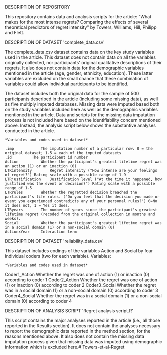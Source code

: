 DESCRIPTION OF REPOSITORY

This repository contains data and analysis scripts for the article:
"What makes for the most intense regrets? Comparing the effects of several theoretical predictors of regret intensity"
by Towers, Williams, Hill, Philipp and Flett.

DESCRIPTION OF DATASET 'complete_data.csv'

The complete_data.csv dataset contains data on the key study variables used in the article.
This dataset does not contain data on all the variables originally collected, nor participants' original qualitative descriptions of their regrets.
It also does not contain data for the demographic variables mentioned in the article (age, gender, ethnicity, education).
These latter variables are excluded on the small chance that these combination of variables could allow individual participants to be identified.

The dataset includes both the original data for the sample of 500 participants described in the article (including some missing data), as well as five multiply imputed databases.
Missing data were imputed based both on the study variables included here as well as the demographic variables mentioned in the article.
Data and scripts for the missing data imputation process is not included here based on the identifiability concern mentioned above.
Instead, the analysis script below shows the substantive analyses conducted in the article.

	*Variables and codes used in dataset*

	.imp			The imputation number of a particular row. 0 = the original dataset; 1-5 = each of the imputed datasets
	.id			The participant id number
	Action			Whether the participant's greatest lifetime regret was an action (1) or an inaction (0)
	LTRintensity		Regret intensity ("How intense are your feelings of regret?") Rating scale with a possible range of 1-9
	LTRjustification	Justification level ("At the time it happened, how justified was the event or decision?") Rating scale with a possible range of 1-5
	LTRrules		Whether the regretted decision breached the participant's life rules. ("Do you feel that the decision you made or event you experienced contradicts any of your personal rules?") 0=No it does not, 1 = Yes it does.
	LTRyears		The number of years since the participant's greatest lifetime regret (recoded from the original collection in months and weeks). 
	Social			Whether the participant's greatest lifetime regret was in a social domain (1) or a non-social domain (0)
	ActionxYear		Interaction term

DESCRIPTION OF DATASET 'reliability_data.csv'

This dataset includes codings of the variables Action and Social by four individual coders (two for each variable). Variables:

	*Variables and codes used in dataset*
  Coder1_Action     Whether the regret was one of action (1) or inaction (0) according to coder 1
  Coder2_Action     Whether the regret was one of action (1) or inaction (0) according to coder 2
  Coder3_Social     Whether the regret was in a social domain (1) or a non-social domain (0) according to coder 3
  Coder4_Social     Whether the regret was in a social domain (1) or a non-social domain (0) according to coder 4



DESCRIPTION OF ANALYSIS SCRIPT 'Regret analysis script.R'

This script contains the major analyses reported in the article (i.e., all those reported in the Results section).
It does not contain the analyses necessary to report the demographic data reported in the method section, for the reasons mentioned above.
It also does not contain the missing data imputation process given that missing data was imputed using demographic information which is excluded here.# Towers-et-al-Regret
